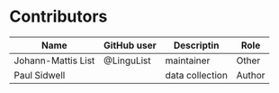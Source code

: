 # Contributors

Name               | GitHub user | Descriptin |Role
---                | ---         | --- | ---
Johann-Mattis List | @LinguList  | maintainer | Other 
Paul Sidwell | | data collection | Author
